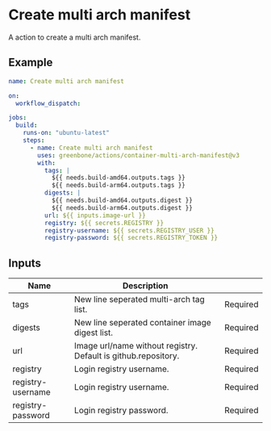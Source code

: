 # Create multi arch manifest

A action to create a multi arch manifest.

## Example

```yml
name: Create multi arch manifest

on:
  workflow_dispatch:

jobs:
  build:
    runs-on: "ubuntu-latest"
    steps:
      - name: Create multi arch manifest
        uses: greenbone/actions/container-multi-arch-manifest@v3
        with:
          tags: |
            ${{ needs.build-amd64.outputs.tags }}
            ${{ needs.build-arm64.outputs.tags }}
          digests: |
            ${{ needs.build-amd64.outputs.digest }}
            ${{ needs.build-arm64.outputs.digest }}
          url: ${{ inputs.image-url }}
          registry: ${{ secrets.REGISTRY }}
          registry-username: ${{ secrets.REGISTRY_USER }}
          registry-password: ${{ secrets.REGISTRY_TOKEN }}
```

## Inputs

| Name              | Description                                                    |          |
|-------------------|----------------------------------------------------------------|----------|
| tags              | New line seperated multi-arch tag list.                        | Required |
| digests           | New line seperated container image digest list.                | Required |
| url               | Image url/name without registry. Default is github.repository. | Required |
| registry          | Login registry username.                                       | Required |
| registry-username | Login registry username.                                       | Required |
| registry-password | Login registry password.                                       | Required |
